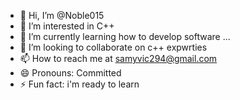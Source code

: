 - 👋 Hi, I’m @Noble015
- 👀 I’m interested in C++
- 🌱 I’m currently learning how to develop software ...
- 💞️ I’m looking to collaborate on c++ expwrties 
- 📫 How to reach me at samyvic294@gmail.com
- 😄 Pronouns: Committed
- ⚡ Fun fact: i'm ready to learn

<!---
Noble015/Noble015 is a ✨ special ✨ repository because its `README.md` (this file) appears on your GitHub profile.
You can click the Preview link to take a look at your changes.
--->
